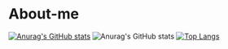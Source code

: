 # About-me

[![Anurag's GitHub stats](https://github-readme-stats.vercel.app/api?username=cesarmarvar)](https://github.com/cesarmarvar/github-readme-stats)
![Anurag's GitHub stats](https://github-readme-stats.vercel.app/api?username=cesarmarvar&show_icons=true&theme=radical)
[![Top Langs](https://github-readme-stats.vercel.app/api/top-langs/?username=cesarmarvar)](https://github.com/cesarmarvar/github-readme-stats)
